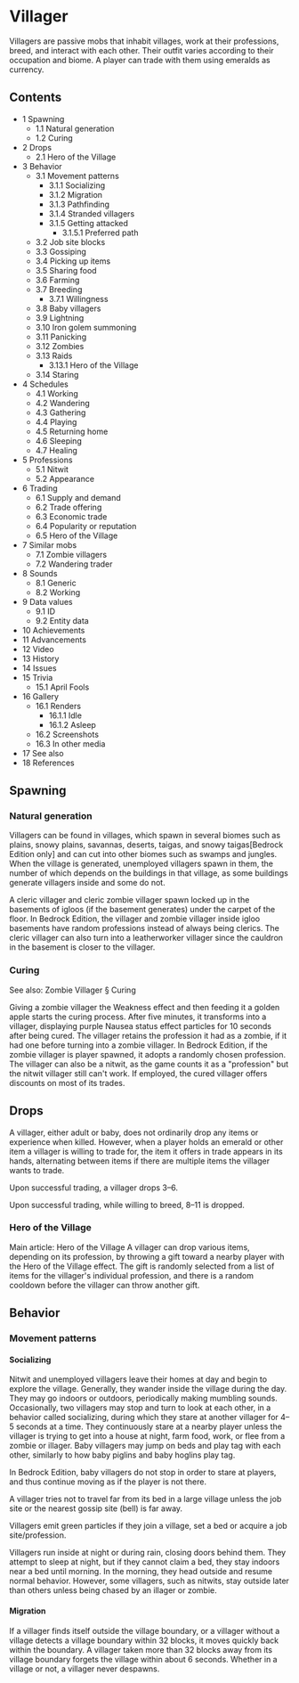 # Villager
Villagers are passive mobs that inhabit villages, work at their professions, breed, and interact with each other. Their outfit varies according to their occupation and biome. A player can trade with them using emeralds as currency.

## Contents
- 1 Spawning
	- 1.1 Natural generation
	- 1.2 Curing
- 2 Drops
	- 2.1 Hero of the Village
- 3 Behavior
	- 3.1 Movement patterns
		- 3.1.1 Socializing
		- 3.1.2 Migration
		- 3.1.3 Pathfinding
		- 3.1.4 Stranded villagers
		- 3.1.5 Getting attacked
			- 3.1.5.1 Preferred path
	- 3.2 Job site blocks
	- 3.3 Gossiping
	- 3.4 Picking up items
	- 3.5 Sharing food
	- 3.6 Farming
	- 3.7 Breeding
		- 3.7.1 Willingness
	- 3.8 Baby villagers
	- 3.9 Lightning
	- 3.10 Iron golem summoning
	- 3.11 Panicking
	- 3.12 Zombies
	- 3.13 Raids
		- 3.13.1 Hero of the Village
	- 3.14 Staring
- 4 Schedules
	- 4.1 Working
	- 4.2 Wandering
	- 4.3 Gathering
	- 4.4 Playing
	- 4.5 Returning home
	- 4.6 Sleeping
	- 4.7 Healing
- 5 Professions
	- 5.1 Nitwit
	- 5.2 Appearance
- 6 Trading
	- 6.1 Supply and demand
	- 6.2 Trade offering
	- 6.3 Economic trade
	- 6.4 Popularity or reputation
	- 6.5 Hero of the Village
- 7 Similar mobs
	- 7.1 Zombie villagers
	- 7.2 Wandering trader
- 8 Sounds
	- 8.1 Generic
	- 8.2 Working
- 9 Data values
	- 9.1 ID
	- 9.2 Entity data
- 10 Achievements
- 11 Advancements
- 12 Video
- 13 History
- 14 Issues
- 15 Trivia
	- 15.1 April Fools
- 16 Gallery
	- 16.1 Renders
		- 16.1.1 Idle
		- 16.1.2 Asleep
	- 16.2 Screenshots
	- 16.3 In other media
- 17 See also
- 18 References

## Spawning
### Natural generation
Villagers can be found in villages, which spawn in several biomes such as plains, snowy plains, savannas, deserts, taigas, and snowy taigas‌[Bedrock Edition  only] and can cut into other biomes such as swamps and jungles. When the village is generated, unemployed villagers spawn in them, the number of which depends on the buildings in that village, as some buildings generate villagers inside and some do not.

A cleric villager and cleric zombie villager spawn locked up in the basements of igloos (if the basement generates) under the carpet of the floor. In Bedrock Edition, the villager and zombie villager inside igloo basements have random professions instead of always being clerics. The cleric villager can also turn into a leatherworker villager since the cauldron in the basement is closer to the villager.

### Curing
See also: Zombie Villager § Curing

Giving a zombie villager the Weakness effect and then feeding it a golden apple starts the curing process. After five minutes, it transforms into a villager, displaying purple Nausea status effect particles for 10 seconds after being cured. The villager retains the profession it had as a zombie, if it had one before turning into a zombie villager. In Bedrock Edition, if the zombie villager is player spawned, it adopts a randomly chosen profession. The villager can also be a nitwit, as the game counts it as a "profession" but the nitwit villager still can't work. If employed, the cured villager offers discounts on most of its trades.

## Drops
A villager, either adult or baby, does not ordinarily drop any items or experience when killed. However, when a player holds an emerald or other item a villager is willing to trade for, the item it offers in trade appears in its hands, alternating between items if there are multiple items the villager wants to trade.

Upon successful trading, a villager drops 3–6.

Upon successful trading, while willing to breed, 8–11 is dropped.

### Hero of the Village
Main article: Hero of the Village
A villager can drop various items, depending on its profession, by throwing a gift toward a nearby player with the Hero of the Village effect. The gift is randomly selected from a list of items for the villager's individual profession, and there is a random cooldown before the villager can throw another gift.

## Behavior
### Movement patterns
#### Socializing
Nitwit and unemployed villagers leave their homes at day and begin to explore the village. Generally, they wander inside the village during the day. They may go indoors or outdoors, periodically making mumbling sounds. Occasionally, two villagers may stop and turn to look at each other, in a behavior called socializing, during which they stare at another villager for 4–5 seconds at a time. They continuously stare at a nearby player unless the villager is trying to get into a house at night, farm food, work, or flee from a zombie or illager. Baby villagers may jump on beds and play tag with each other, similarly to how baby piglins and baby hoglins play tag.

In Bedrock Edition, baby villagers do not stop in order to stare at players, and thus continue moving as if the player is not there.

A villager tries not to travel far from its bed in a large village unless the job site or the nearest gossip site (bell) is far away.

Villagers emit green particles if they join a village, set a bed or acquire a job site/profession.

Villagers run inside at night or during rain, closing doors behind them. They attempt to sleep at night, but if they cannot claim a bed, they stay indoors near a bed until morning. In the morning, they head outside and resume normal behavior. However, some villagers, such as nitwits, stay outside later than others unless being chased by an illager or zombie.

#### Migration
If a villager finds itself outside the village boundary, or a villager without a village detects a village boundary within 32 blocks, it moves quickly back within the boundary. A villager taken more than 32 blocks away from its village boundary forgets the village within about 6 seconds. Whether in a village or not, a villager never despawns.

